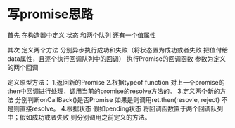 # 写promise思路

首先 在构造器中定义 状态 和两个队列 还有一个值属性

其次 定义两个方法 分别异步执行成功和失败（将状态置为成功或者失败 把值付给data属性，且逐个执行回调队列中的回调） 执行Promise的回调函数 参数为定义的两个回调

定义原型方法： 
    1.返回新的Promise 
    2.根据typeof function 对上一个promise的then中回调进行处理，调用当前的promise的resolve方法的。
    3.定义两个新的方法 分别判断onCallBack()是否Promise 如果是则调用ret.then(resovle, reject) 不是则直接resolve。
    4.根据状态 假如pending状态 将回调函数置于两个回调队列中；假如成功或者失败 则分别调用之前定义的方法。
